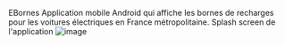 EBornes
Application mobile Android qui affiche les bornes de recharges pour les voitures électriques en France métropolitaine.
Splash screen de l'application
![image](https://user-images.githubusercontent.com/60757025/112483340-38e4a580-8d79-11eb-9840-4a5a0e5d01b8.png)
